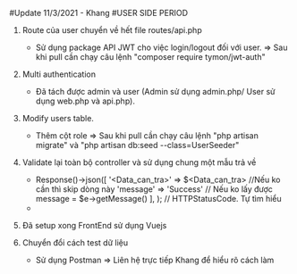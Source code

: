 #Update 11/3/2021 - Khang
#USER SIDE PERIOD

1. Route của user chuyển về hết file routes/api.php
    +  Sử dụng package API JWT cho việc login/logout đối với user.
    => Sau khi pull cần chạy câu lệnh "composer require tymon/jwt-auth"
2. Multi authentication
    +  Đã tách được admin và user (Admin sử dụng admin.php/ User sử dụng web.php và api.php).
3. Modify users table.
    +  Thêm cột role 
    => Sau khi pull cần chạy câu lệnh "php artisan migrate" và "php artisan db:seed --class=UserSeeder"
4. Validate lại toàn bộ controller và sử dụng chung một mẫu trả về
    +  Response()->json([
        '<Data_can_tra>' => $<Data_can_tra> //Nếu ko cần thì skip dòng này
        'message' => 'Success' // Nếu ko lấy được message = $e->getMessage()
        ], <StatusCode>);  // HTTPStatusCode. Tự tìm hiểu
    +  
5. Đã setup xong FrontEnd sử dụng Vuejs

6. Chuyển đổi cách test dữ liệu
    + Sử dụng Postman 
    => Liên hệ trực tiếp Khang để hiểu rõ cách làm

